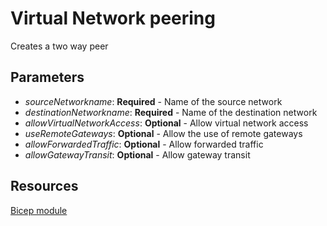 # Virtual Network peering
Creates a two way peer

## Parameters
* *sourceNetworkname*: **Required** - Name of the source network
* *destinationNetworkname*: **Required** - Name of the destination network
* *allowVirtualNetworkAccess*: **Optional** - Allow virtual network access
* *useRemoteGateways*: **Optional** - Allow the use of remote gateways
* *allowForwardedTraffic*: **Optional** - Allow forwarded traffic
* *allowGatewayTransit*: **Optional** - Allow gateway transit

## Resources
[Bicep module](/code/01%20-%20Modules/modules/peering.bicep)